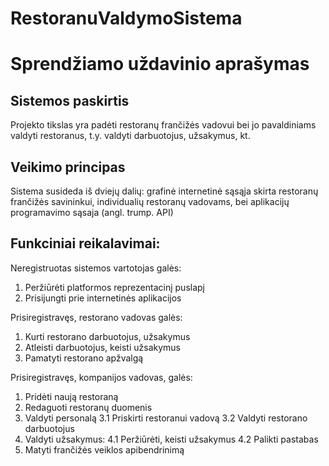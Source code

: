 # RestoranuValdymoSistema
# Sprendžiamo uždavinio aprašymas

## Sistemos paskirtis
Projekto tikslas yra padėti restoranų frančižės vadovui bei jo pavaldiniams valdyti restoranus, t.y. valdyti darbuotojus,
užsakymus, kt.

## Veikimo principas
Sistema susideda iš dviejų dalių: grafinė internetinė sąsąja skirta restoranų frančižės savininkui, individualių restoranų
vadovams, bei aplikacijų programavimo sąsaja (angl. trump. API)

## Funkciniai reikalavimai:

Neregistruotas sistemos vartotojas galės:
1. Peržiūrėti platformos reprezentacinį puslapį
2. Prisijungti prie internetinės aplikacijos

Prisiregistravęs, restorano vadovas galės:
1. Kurti restorano darbuotojus, užsakymus
2. Atleisti darbuotojus, keisti užsakymus
3. Pamatyti restorano apžvalgą

Prisiregistravęs, kompanijos vadovas, galės:
1. Pridėti naują restoraną
2. Redaguoti restoranų duomenis
3. Valdyti personalą
  3.1 Priskirti restoranui vadovą
  3.2 Valdyti restorano darbuotojus
4. Valdyti užsakymus:
  4.1 Peržiūrėti, keisti užsakymus
  4.2 Palikti pastabas
5. Matyti frančižės veiklos apibendrinimą
